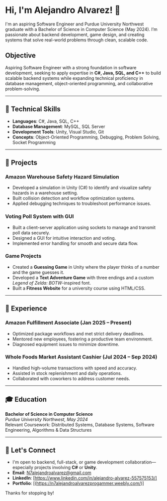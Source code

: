 # Hi, I'm Alejandro Alvarez! 👋

I'm an aspiring Software Engineer and Purdue University Northwest graduate with a Bachelor of Science in Computer Science (May 2024). I’m passionate about backend development, game design, and creating systems that solve real-world problems through clean, scalable code.

## Objective
Aspiring Software Engineer with a strong foundation in software development, seeking to apply expertise in **C#, Java, SQL, and C++** to build scalable backend systems while expanding technical proficiency in database management, object-oriented programming, and collaborative problem-solving.

---

## 🔧 Technical Skills
- **Languages**: C#, Java, SQL, C++
- **Database Management**: MySQL, SQL Server
- **Development Tools**: Unity, Visual Studio, Git
- **Concepts**: Object-Oriented Programming, Debugging, Problem Solving, Socket Programming

---

## 🧠 Projects

### **Amazon Warehouse Safety Hazard Simulation**
- Developed a simulation in Unity (C#) to identify and visualize safety hazards in a warehouse setting.
- Built collision detection and workflow optimization systems.
- Applied debugging techniques to troubleshoot performance issues.

### **Voting Poll System with GUI**
- Built a client-server application using sockets to manage and transmit poll data securely.
- Designed a GUI for intuitive interaction and voting.
- Implemented error handling for smooth and secure data flow.

### **Game Projects**
- Created a **Guessing Game** in Unity where the player thinks of a number and the game guesses it.
- Developed a **Text Adventure Game** with three endings and a custom *Legend of Zelda: BOTW*-inspired font.
- Built a **Fitness Website** for a university course using HTML/CSS.

---

## 💼 Experience

### **Amazon Fulfillment Associate (Jan 2025 – Present)**
- Optimized package workflows and met strict delivery deadlines.
- Mentored new employees, fostering a productive team environment.
- Diagnosed equipment issues to minimize downtime.

### **Whole Foods Market Assistant Cashier (Jul 2024 – Sep 2024)**
- Handled high-volume transactions with speed and accuracy.
- Assisted in stock replenishment and daily operations.
- Collaborated with coworkers to address customer needs.

---

## 🎓 Education
**Bachelor of Science in Computer Science**  
*Purdue University Northwest, May 2024*  
Relevant Coursework: Distributed Systems, Database Systems, Software Engineering, Algorithms & Data Structures

---

## 🤝 Let's Connect
- I'm open to backend, full-stack, or game development collaboration—especially projects involving **C#** or **Unity**.
- **Email**: N7alejandroalvarez@gmail.com  
- **LinkedIn**: [https://www.linkedin.com/in/alejandro-alvarez-557575153/]  
- **Portfolio**: [(https://n7alejandroalvarezprogammer.weebly.com/)]

Thanks for stopping by!

<!---
AlejandroAlvarezPNW/AlejandroAlvarezPNW is a ✨ special ✨ repository because its `README.md` (this file) appears on your GitHub profile.
You can click the Preview link to take a look at your changes.
--->

